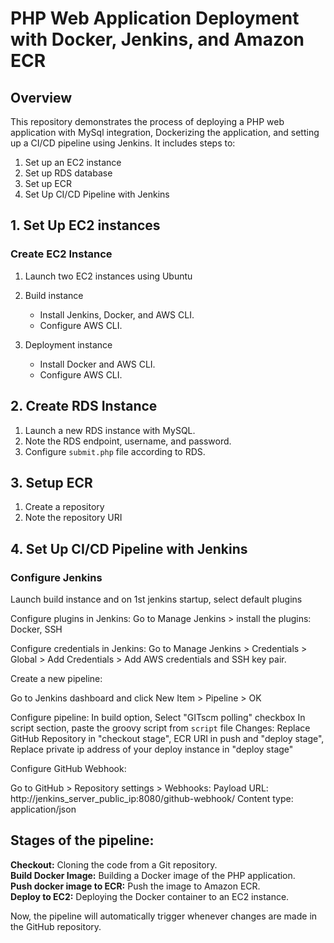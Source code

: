 # PHP Web Application Deployment with Docker, Jenkins, and Amazon ECR

## Overview

This repository demonstrates the process of deploying a PHP web application with MySql integration, Dockerizing the application, and setting up a CI/CD pipeline using Jenkins. It includes steps to:

1. Set up an EC2 instance  
2. Set up RDS database  
3. Set up ECR  
4. Set Up CI/CD Pipeline with Jenkins

## 1. Set Up EC2 instances

### Create EC2 Instance

1. Launch two EC2 instances using Ubuntu  
   
2. Build instance
   - Install Jenkins, Docker, and AWS CLI.
   - Configure AWS CLI.
     
3. Deployment instance
   - Install Docker and AWS CLI.
   - Configure AWS CLI.
   
## 2. Create RDS Instance

1. Launch a new RDS instance with MySQL.
2. Note the RDS endpoint, username, and password.
3. Configure `submit.php` file according to RDS.

## 3. Setup ECR

1. Create a repository
2. Note the repository URI

## 4. Set Up CI/CD Pipeline with Jenkins

### Configure Jenkins

Launch build instance and on 1st jenkins startup, select default plugins  

Configure plugins in Jenkins:
Go to Manage Jenkins > install the plugins: Docker, SSH

Configure credentials in Jenkins:
Go to Manage Jenkins > Credentials > Global > Add Credentials > Add AWS credentials and SSH key pair.

Create a new pipeline:

Go to Jenkins dashboard and click New Item > Pipeline > OK

Configure pipeline:
In build option, Select "GITscm polling" checkbox
In script section, paste the groovy script from `script` file 
Changes: Replace GitHub Repository in "checkout stage", ECR URI in push and "deploy stage", Replace private ip address of your deploy instance in "deploy stage"

Configure GitHub Webhook:

Go to GitHub > Repository settings > Webhooks:
Payload URL: http://jenkins_server_public_ip:8080/github-webhook/
Content type: application/json

## Stages of the pipeline:

**Checkout:** Cloning the code from a Git repository.  
**Build Docker Image:** Building a Docker image of the PHP application.  
**Push docker image to ECR:** Push the image to Amazon ECR.  
**Deploy to EC2:** Deploying the Docker container to an EC2 instance.

Now, the pipeline will automatically trigger whenever changes are made in the GitHub repository.
